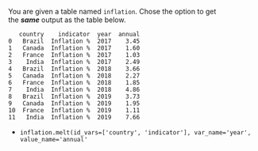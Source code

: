You are given a table named `inflation`. Chose the option to get the _**same**_ output as the table below.

```
   country    indicator  year  annual
0   Brazil  Inflation %  2017    3.45
1   Canada  Inflation %  2017    1.60
2   France  Inflation %  2017    1.03
3    India  Inflation %  2017    2.49
4   Brazil  Inflation %  2018    3.66
5   Canada  Inflation %  2018    2.27
6   France  Inflation %  2018    1.85
7    India  Inflation %  2018    4.86
8   Brazil  Inflation %  2019    3.73
9   Canada  Inflation %  2019    1.95
10  France  Inflation %  2019    1.11
11   India  Inflation %  2019    7.66
```

- `inflation.melt(id_vars=['country', 'indicator'], var_name='year', value_name='annual'`